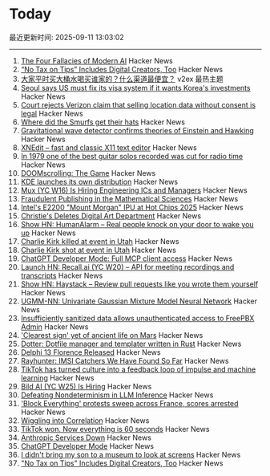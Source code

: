 # Today

最近更新时间: 2025-09-11 13:03:02

--- 
1. [The Four Fallacies of Modern AI](https://blog.apiad.net/p/the-four-fallacies-of-modern-ai) Hacker News
2. [“No Tax on Tips” Includes Digital Creators, Too](https://www.hollywoodreporter.com/business/business-news/no-tax-on-tips-guidance-creators-trump-treasury-1236366513/) Hacker News
3. [大家平时买大桶水喝买谁家的？什么渠道最便宜？](https://www.v2ex.com/t/1158444) v2ex 最热主题
4. [Seoul says US must fix its visa system if it wants Korea's investments](https://english.hani.co.kr/arti/english_edition/e_international/1218025.html) Hacker News
5. [Court rejects Verizon claim that selling location data without consent is legal](https://arstechnica.com/tech-policy/2025/09/court-rejects-verizon-claim-that-selling-location-data-without-consent-is-legal/) Hacker News
6. [Where did the Smurfs get their hats](https://www.pipelinecomics.com/beginning-bd-smurfs-hats-origin/) Hacker News
7. [Gravitational wave detector confirms theories of Einstein and Hawking](https://www.space.com/astronomy/gravitational-wave-detector-confirms-theories-of-einstein-and-hawking-this-is-the-clearest-view-yet-of-the-nature-of-black-holes) Hacker News
8. [XNEdit – fast and classic X11 text editor](https://www.unixwork.de/xnedit/) Hacker News
9. [In 1979 one of the best guitar solos recorded was cut for radio time](https://www.seekhifi.com/my-sharona-by-the-knack/) Hacker News
10. [DOOMscrolling: The Game](https://ironicsans.ghost.io/doomscrolling-the-game/) Hacker News
11. [KDE launches its own distribution](https://lwn.net/SubscriberLink/1037166/caa6979c16a99c9e/) Hacker News
12. [Mux (YC W16) Is Hiring Engineering ICs and Managers](https://mux.com/jobs) Hacker News
13. [Fraudulent Publishing in the Mathematical Sciences](https://arxiv.org/abs/2509.07257) Hacker News
14. [Intel's E2200 "Mount Morgan" IPU at Hot Chips 2025](https://chipsandcheese.com/p/intels-e2200-mount-morgan-ipu-at) Hacker News
15. [Christie's Deletes Digital Art Department](https://news.artnet.com/market/christies-scraps-digital-art-department-2685784) Hacker News
16. [Show HN: HumanAlarm – Real people knock on your door to wake you up](https://humanalarm.com) Hacker News
17. [Charlie Kirk killed at event in Utah](https://www.nbcnews.com/news/us-news/live-blog/live-updates-shooting-charlie-kirk-event-utah-rcna230437) Hacker News
18. [Charlie Kirk shot at event in Utah](https://www.nbcnews.com/news/us-news/live-blog/live-updates-shooting-charlie-kirk-event-utah-rcna230437) Hacker News
19. [ChatGPT Developer Mode: Full MCP client access](https://platform.openai.com/docs/guides/developer-mode) Hacker News
20. [Launch HN: Recall.ai (YC W20) – API for meeting recordings and transcripts](https://news.ycombinator.com/item?id=45199648) Hacker News
21. [Show HN: Haystack – Review pull requests like you wrote them yourself](https://haystackeditor.com) Hacker News
22. [UGMM-NN: Univariate Gaussian Mixture Model Neural Network](https://arxiv.org/abs/2509.07569) Hacker News
23. [Insufficiently sanitized data allows unauthenticated access to FreePBX Admin](https://labs.watchtowr.com/you-already-have-our-personal-data-take-our-phone-calls-too-freepbx-cve-2025-57819/) Hacker News
24. ['Clearest sign' yet of ancient life on Mars](https://www.nature.com/articles/s41586-025-09413-0) Hacker News
25. [Dotter: Dotfile manager and templater written in Rust](https://github.com/SuperCuber/dotter) Hacker News
26. [Delphi 13 Florence Released](https://blogs.embarcadero.com/announcing-the-availability-of-rad-studio-13-florence/) Hacker News
27. [Rayhunter: IMSI Catchers We Have Found So Far](https://www.eff.org/deeplinks/2025/09/rayhunter-what-we-have-found-so-far) Hacker News
28. [TikTok has turned culture into a feedback loop of impulse and machine learning](https://www.thenexus.media/tiktok-won-now-everything-is-60-seconds/) Hacker News
29. [Bild AI (YC W25) Is Hiring](https://www.ycombinator.com/companies/bild-ai/jobs/m2ilR5L-founding-engineer-applied-ai) Hacker News
30. [Defeating Nondeterminism in LLM Inference](https://thinkingmachines.ai/blog/defeating-nondeterminism-in-llm-inference/) Hacker News
31. ['Block Everything' protests sweep across France, scores arrested](https://www.reuters.com/world/europe/block-everything-protests-sweep-across-france-scores-arrested-2025-09-10/) Hacker News
32. [Wiggling into Correlation](https://entropicthoughts.com/wiggling-into-correlation) Hacker News
33. [TikTok won. Now everything is 60 seconds](https://www.thenexus.media/tiktok-won-now-everything-is-60-seconds/) Hacker News
34. [Anthropic Services Down](https://status.anthropic.com/incidents/k6gkm2b8cjk9) Hacker News
35. [ChatGPT Developer Mode](https://platform.openai.com/docs/guides/developer-mode) Hacker News
36. [I didn't bring my son to a museum to look at screens](https://sethpurcell.com/writing/screens-in-museums/) Hacker News
37. ["No Tax on Tips" Includes Digital Creators, Too](https://www.hollywoodreporter.com/business/business-news/no-tax-on-tips-guidance-creators-trump-treasury-1236366513/) Hacker News
